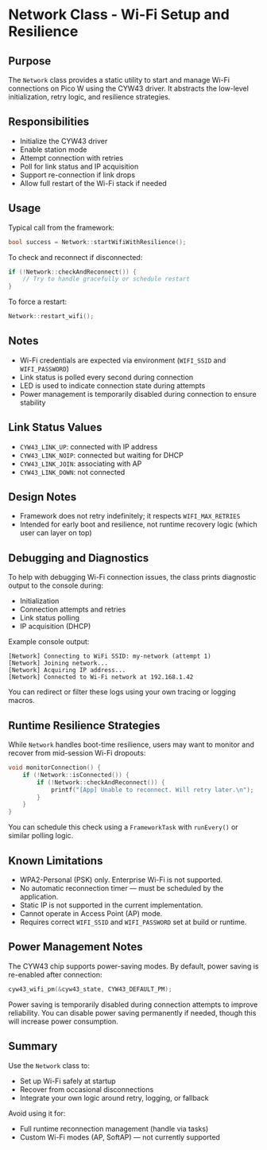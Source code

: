 
# Network Class - Wi-Fi Setup and Resilience

## Purpose

The `Network` class provides a static utility to start and manage Wi-Fi connections on Pico W using the CYW43 driver. It abstracts the low-level initialization, retry logic, and resilience strategies.

## Responsibilities

- Initialize the CYW43 driver
- Enable station mode
- Attempt connection with retries
- Poll for link status and IP acquisition
- Support re-connection if link drops
- Allow full restart of the Wi-Fi stack if needed

## Usage

Typical call from the framework:

```cpp
bool success = Network::startWifiWithResilience();
```

To check and reconnect if disconnected:

```cpp
if (!Network::checkAndReconnect()) {
    // Try to handle gracefully or schedule restart
}
```

To force a restart:

```cpp
Network::restart_wifi();
```

## Notes

- Wi-Fi credentials are expected via environment (`WIFI_SSID` and `WIFI_PASSWORD`)
- Link status is polled every second during connection
- LED is used to indicate connection state during attempts
- Power management is temporarily disabled during connection to ensure stability

## Link Status Values

- `CYW43_LINK_UP`: connected with IP address
- `CYW43_LINK_NOIP`: connected but waiting for DHCP
- `CYW43_LINK_JOIN`: associating with AP
- `CYW43_LINK_DOWN`: not connected

## Design Notes

- Framework does not retry indefinitely; it respects `WIFI_MAX_RETRIES`
- Intended for early boot and resilience, not runtime recovery logic (which user can layer on top)


## Debugging and Diagnostics

To help with debugging Wi-Fi connection issues, the class prints diagnostic output to the console during:

- Initialization
- Connection attempts and retries
- Link status polling
- IP acquisition (DHCP)

Example console output:

```
[Network] Connecting to WiFi SSID: my-network (attempt 1)
[Network] Joining network...
[Network] Acquiring IP address...
[Network] Connected to Wi-Fi network at 192.168.1.42
```

You can redirect or filter these logs using your own tracing or logging macros.

## Runtime Resilience Strategies

While `Network` handles boot-time resilience, users may want to monitor and recover from mid-session Wi-Fi dropouts:

```cpp
void monitorConnection() {
    if (!Network::isConnected()) {
        if (!Network::checkAndReconnect()) {
            printf("[App] Unable to reconnect. Will retry later.\n");
        }
    }
}
```

You can schedule this check using a `FrameworkTask` with `runEvery()` or similar polling logic.

## Known Limitations

- WPA2-Personal (PSK) only. Enterprise Wi-Fi is not supported.
- No automatic reconnection timer — must be scheduled by the application.
- Static IP is not supported in the current implementation.
- Cannot operate in Access Point (AP) mode.
- Requires correct `WIFI_SSID` and `WIFI_PASSWORD` set at build or runtime.

## Power Management Notes

The CYW43 chip supports power-saving modes. By default, power saving is re-enabled after connection:

```cpp
cyw43_wifi_pm(&cyw43_state, CYW43_DEFAULT_PM);
```

Power saving is temporarily disabled during connection attempts to improve reliability. You can disable power saving permanently if needed, though this will increase power consumption.

## Summary

Use the `Network` class to:

- Set up Wi-Fi safely at startup
- Recover from occasional disconnections
- Integrate your own logic around retry, logging, or fallback

Avoid using it for:

- Full runtime reconnection management (handle via tasks)
- Custom Wi-Fi modes (AP, SoftAP) — not currently supported

